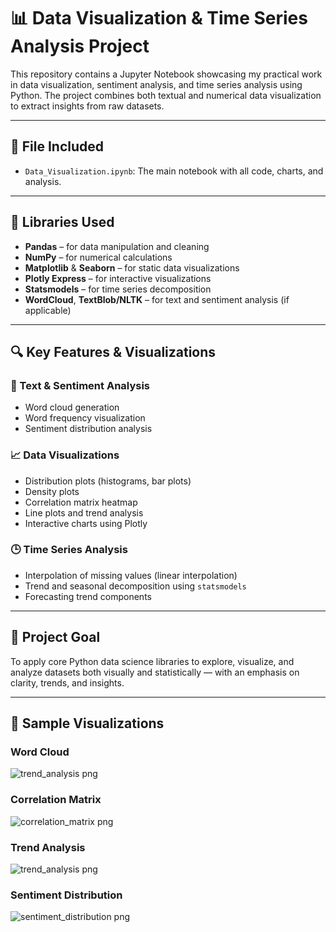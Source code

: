 # 📊 Data Visualization & Time Series Analysis Project

This repository contains a Jupyter Notebook showcasing my practical work in data visualization, sentiment analysis, and time series analysis using Python. The project combines both textual and numerical data visualization to extract insights from raw datasets.

---

## 📁 File Included

- `Data_Visualization.ipynb`: The main notebook with all code, charts, and analysis.

---

## 🧰 Libraries Used

- **Pandas** – for data manipulation and cleaning  
- **NumPy** – for numerical calculations  
- **Matplotlib** & **Seaborn** – for static data visualizations  
- **Plotly Express** – for interactive visualizations  
- **Statsmodels** – for time series decomposition  
- **WordCloud**, **TextBlob/NLTK** – for text and sentiment analysis (if applicable)

---

## 🔍 Key Features & Visualizations

### 📌 Text & Sentiment Analysis
- Word cloud generation  
- Word frequency visualization  
- Sentiment distribution analysis

### 📈 Data Visualizations
- Distribution plots (histograms, bar plots)  
- Density plots  
- Correlation matrix heatmap  
- Line plots and trend analysis  
- Interactive charts using Plotly

### 🕒 Time Series Analysis
- Interpolation of missing values (linear interpolation)  
- Trend and seasonal decomposition using `statsmodels`  
- Forecasting trend components

---

## 🎯 Project Goal

To apply core Python data science libraries to explore, visualize, and analyze datasets both visually and statistically — with an emphasis on clarity, trends, and insights.

---
## 📸 Sample Visualizations
### Word Cloud
![trend_analysis png](https://github.com/user-attachments/assets/648eb08e-b671-43a2-9f57-f4cf21b8ce4b)

### Correlation Matrix
![correlation_matrix png](https://github.com/user-attachments/assets/1f47507f-8869-4c79-8ca4-8159d6d24507)

### Trend Analysis
![trend_analysis png](https://github.com/user-attachments/assets/648eb08e-b671-43a2-9f57-f4cf21b8ce4b)

### Sentiment Distribution
![sentiment_distribution png](https://github.com/user-attachments/assets/cce3d511-87b0-4123-875b-32bad6592107)






